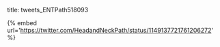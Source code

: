title: tweets_ENTPath518093

{% embed url='https://twitter.com/HeadandNeckPath/status/1149137721761206272' %}
